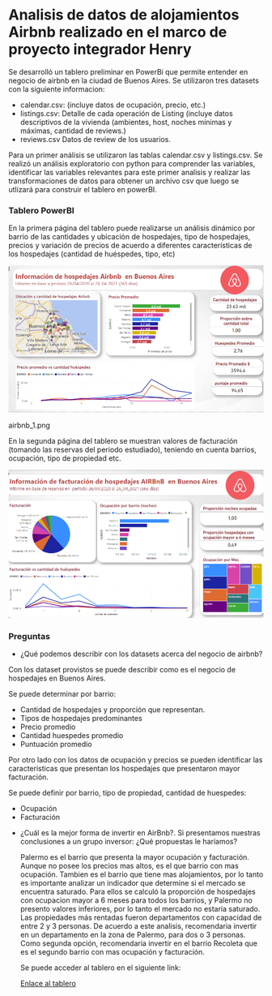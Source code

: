 # Analisis de datos de alojamientos Airbnb realizado en el marco de proyecto integrador Henry

Se desarrolló un tablero preliminar en PowerBi que permite entender en negocio de airbnb en la ciudad de Buenos Aires.
Se utilizaron tres datasets con la siguiente informacion:

* calendar.csv: (incluye datos de ocupación, precio, etc.)  
* listings.csv: Detalle de cada operación de Listing (incluye datos descriptivos de la vivienda (ambientes, host, noches mínimas y máximas, cantidad de reviews.)
* reviews.csv Datos de review de los usuarios.

Para un primer análisis se utilizaron las tablas calendar.csv y listings.csv. Se realizó un análisis exploratorio con python para comprender las variables, identificar las variables relevantes para este primer analisis y realizar las transformaciones de datos para obtener un archivo csv que luego se utlizará para construir el tablero en powerBI.

### Tablero PowerBI 

En la primera página del tablero puede realizarse un análisis dinámico por barrio de las cantidades y ubicación de hospedajes, tipo de hospedajes, precios y variación de precios de acuerdo a diferentes características de los hospedajes (cantidad de huéspedes, tipo, etc)

![página1](airbnb_1.png)


airbnb_1.png



En la segunda página del tablero se muestran valores de facturación (tomando las reservas del periodo estudiado), teniendo en cuenta barrios, ocupación, tipo de propiedad etc.

![página2](airbnb2.png)


### Preguntas 

* ¿Qué podemos describir con los datasets acerca del negocio de airbnb?

Con los dataset provistos se puede describir como es el negocio de hospedajes en Buenos Aires.

Se puede determinar por barrio:
- Cantidad de hospedajes y proporción que representan.
- Tipos de hospedajes predominantes
- Precio promedio
- Cantidad huespedes promedio
- Puntuación promedio

Por otro lado con los datos de ocupación y precios se pueden identificar las caracteristicas que presentan los hospedajes que presentaron mayor facturación.

Se puede definir por barrio, tipo de propiedad, cantidad de huespedes:
- Ocupación
- Facturación
  

* ¿Cuál es la mejor forma de invertir en AirBnb?. Si presentamos nuestras conclusiones a un grupo inversor: ¿Qué propuestas le haríamos?
  
  Palermo es el barrio que presenta la mayor ocupación y facturación. Aunque no posee los precios mas altos, es el que barrio con mas ocupación.
  Tambien es el barrio que tiene mas alojamientos, por lo tanto es importante analizar un indicador que determine si el mercado se encuentra saturado.
  Para ellos se calculó la proporción de hospedajes con ocupacion mayor a 6 meses para todos los barrios, y Palermo no presento valores inferiores, por lo tanto el mercado no estaría saturado. 
   Las propiedades más rentadas fueron departamentos con capacidad de entre 2 y 3 personas.
  De acuerdo a este analisis, recomendaria invertir en un departamento en la zona de Palermo, para dos o 3 personas. Como segunda opción, recomendaria invertir en el barrio Recoleta que es el segundo barrio con mas 
  ocupación y facturación.

  Se puede acceder al tablero en el siguiente link:

  [Enlace al tablero](https://app.powerbi.com/view?r=eyJrIjoiY2ZlMjI1M2QtNDE1Zi00MGFiLTg5ZTktMzQyYzdlOTg3M2QxIiwidCI6IjM0ODg3YWYzLTI0NzUtNDE5MS1iOTMwLTAzMWZhMTNkM2FjMSIsImMiOjR9&pageName=ReportSection68b41557572c939c440d)

  



